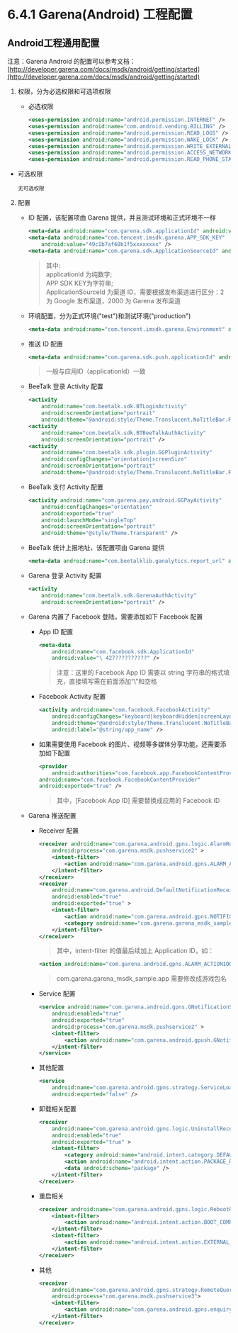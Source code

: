 # 6.4.1 Garena(Android) 工程配置

## Android工程通用配置

注意：Garena Android 的配置可以参考文档：[http://developer.garena.com/docs/msdk/android/getting/started](http://developer.garena.com/docs/msdk/android/getting/started)

1. 权限，分为必选权限和可选项权限

	- 必选权限
	
		```xml
		<uses-permission android:name="android.permission.INTERNET" />
		<uses-permission android:name="com.android.vending.BILLING" />
		<uses-permission android:name="android.permission.READ_LOGS" />
		<uses-permission android:name="android.permission.WAKE_LOCK" />
		<uses-permission android:name="android.permission.WRITE_EXTERNAL_STORAGE" />
		<uses-permission android:name="android.permission.ACCESS_NETWORK_STATE" />
		<uses-permission android:name="android.permission.READ_PHONE_STATE" />
		```

  - 可选权限

		无可选权限

2. 配置

	- ID 配置，该配置项由 Garena 提供，并且测试环境和正式环境不一样
	
		```xml
		<meta-data android:name="com.garena.sdk.applicationId" android:value="1000??" />
		<meta-data android:name="com.tencent.imsdk.garena.APP_SDK_KEY"
			android:value="49c1b7af60b1f5xxxxxxxx" />
		<meta-data android:name="com.garena.sdk.ApplicationSourceId" android:value="2" />
	    ```

    	> 其中:<br>
    	> applicationId 为纯数字;<br>
    	> APP SDK KEY为字符串;<br>
    	> ApplicationSourceId 为渠道 ID，需要根据发布渠道进行区分：2 为 Google 发布渠道，2000 为 Garena 发布渠道 

	- 环境配置，分为正式环境("test")和测试环境("production")
		
		```xml
		<meta-data android:name="com.tencent.imsdk.garena.Environment" android:value="test" >
		```

	- 推送 ID 配置
	
		```xml
		<meta-data android:name="com.garena.sdk.push.applicationId" android:value="1000??" />
		```

    	> 一般与应用ID（applicationId）一致



	- BeeTalk 登录 Activity 配置

		```xml
		<activity
			android:name="com.beetalk.sdk.BTLoginActivity"
			android:screenOrientation="portrait"
			android:theme="@android:style/Theme.Translucent.NoTitleBar.Fullscreen" />
		<activity
  			android:name="com.beetalk.sdk.BTBeeTalkAuthActivity"
  			android:screenOrientation="portrait" />
  		<activity
  			android:name="com.beetalk.sdk.plugin.GGPluginActivity"
  			android:configChanges="orientation|screenSize"
  			android:screenOrientation="portrait"
  			android:theme="@android:style/Theme.Translucent.NoTitleBar.Fullscreen" />
		```
	- BeeTalk 支付 Activity 配置
		
		```xml
		<activity android:name="com.garena.pay.android.GGPayActivity"
  			android:configChanges="orientation"
  			android:exported="true"
  			android:launchMode="singleTop"
  			android:screenOrientation="portrait"
  			android:theme="@style/Theme.Transparent" />
		```
	
	- BeeTalk 统计上报地址，该配置项由 Garena 提供

		```xml
		<meta-data android:name="com.beetalklib.ganalytics.report_url" android:value="http://xxx.xxx.xxx.xxx:xxxx" />
		```
	
	- Garena 登录 Activity 配置

		```xml
		<activity
  			android:name="com.beetalk.sdk.GarenaAuthActivity"
  			android:screenOrientation="portrait" />
		```
		
	- Garena 内置了 Facebook 登陆，需要添加如下 Facebook 配置
		
		* App ID 配置
	
			```xml
			<meta-data
	            android:name="com.facebook.sdk.ApplicationId"
	            android:value="\ 427??????????" />
			```
			> 注意：这里的 Facebook App ID 需要以 string 字符串的格式填充，直接填写需在前面添加“\\"和空格
			
		* Facebook Activity 配置
			
			```xml
			<activity android:name="com.facebook.FacebookActivity"
            	android:configChanges="keyboard|keyboardHidden|screenLayout|screenSize|orientation"
            	android:theme="@android:style/Theme.Translucent.NoTitleBar"
            	android:label="@string/app_name" />
			```
		
		* 如果需要使用 Facebook 的图片、视频等多媒体分享功能，还需要添加如下配置
		
			```xml
			<provider
				android:authorities="com.facebook.app.FacebookContentProvider[Facebook App ID]"
           	android:name="com.facebook.FacebookContentProvider"
           	android:exported="true" />
			```
			
			> 其中，[Facebook App ID] 需要替换成应用的 Facebook ID
		
	- Garena 推送配置
	
		* Receiver 配置

			```xml
			<receiver android:name="com.garena.android.gpns.logic.AlarmReceiver"
	  			android:process="com.garena.msdk.pushservice2" >
				<intent-filter>
	  				<action android:name="com.garena.android.gpns.ALARM_ACTION1000??" />
				</intent-filter>
			</receiver>
			<receiver
				android:name="com.garena.android.DefaultNotificationReceiver"
				android:enabled="true"
			  	android:exported="true" >
				<intent-filter>
				  	<action android:name="com.garena.android.gpns.NOTIFICATION_RECEIVE" />
					<category android:name="com.garena.garena_msdk_sample.app" />
				</intent-filter>
			</receiver>
			```
			> 其中，intent-filter 的值最后续加上 Application ID，如：
			```xml
			<action android:name="com.garena.android.gpns.ALARM_ACTION100010" />
			```
			> com.garena.garena_msdk_sample.app 需要修改成游戏包名
			
		* Service 配置
		
			```xml
			<service android:name="com.garena.android.gpns.GNotificationService"
			  	android:enabled="true"
			  	android:exported="true"
			  	android:process="com.garena.msdk.pushservice2" >
				<intent-filter>
			  		<action android:name="com.garena.android.gpush.GNotificationService" />
				</intent-filter>
			</service>
			```
			
		* 其他配置
			
			```xml
			<service
  				android:name="com.garena.android.gpns.strategy.ServiceLoaderIntentService"
  				android:exported="false" />
			```


		* 卸载相关配置
			
			```xml
			<receiver
			 	android:name="com.garena.android.gpns.logic.UninstallReceiver"
			  	android:enabled="true"
			  	android:exported="true" >
				<intent-filter>
					<category android:name="android.intent.category.DEFAULT" />
			  		<action android:name="android.intent.action.PACKAGE_REMOVED" />
			  		<data android:scheme="package" />
				</intent-filter>
			</receiver>
			```
	
		* 重启相关
		
			```xml
			<receiver android:name="com.garena.android.gpns.logic.RebootReceiver">
				<intent-filter>
			  		<action android:name="android.intent.action.BOOT_COMPLETED"/>
				</intent-filter>
				<intent-filter>
			  		<action android:name="android.intent.action.EXTERNAL_APPLICATIONS_AVAILABLE"/>
				</intent-filter>
			</receiver>
			```
	
		* 其他
			
			```xml
			<receiver
			  	android:name="com.garena.android.gpns.strategy.RemoteQueryReceiver"
			  	android:process="com.garena.msdk.pushservice3">
				<intent-filter>
			  		<action android:name="com.garena.android.gpns.enquiry"/>
				</intent-filter>
			</receiver>
			```
